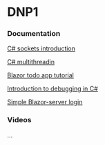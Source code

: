 ﻿# DNP1

### Documentation
[C# sockets introduction](./Tutorials/CsharpSockets/Page.html)

[C# multithreadin](./Tutorials/CsharpThreads/Page.html)

[Blazor todo app tutorial](./Tutorials/BlazorTodoTutorialPart1/Page.html)

[Introduction to debugging in C#](./Tutorials/CsharpDebugging/Page.html)

[Simple Blazor-server login](./Tutorials/BlazorLogin/Page.html)

### Videos
...